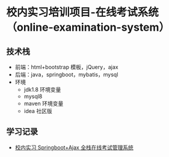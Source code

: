 <!--
 * @Author: wztlink1013
 * @Date: 2022-03-04 18:09:11
 * @LastEditTime: 2022-04-12 21:48:11
 * @Description:
-->

# 校内实习培训项目-在线考试系统（online-examination-system）

## 技术栈

- 前端：html+bootstrap 模板，jQuery，ajax
- 后端：java，springboot，mybatis，mysql
- 环境
  - jdk1.8 环境变量
  - mysql8
  - maven 环境变量
  - idea 社区版

## 学习记录

- [校内实习 Springboot+Ajax 全栈在线考试管理系统](https://www.yuque.com/wztlink1013/blog/aeavli)
